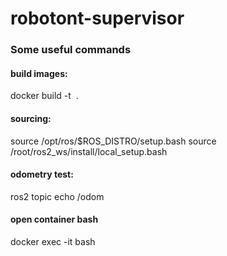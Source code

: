 # robotont-supervisor

### Some useful commands
#### build images:
docker build -t <image tag name> .
#### sourcing:
source /opt/ros/$ROS_DISTRO/setup.bash
source /root/ros2_ws/install/local_setup.bash
#### odometry test:
ros2 topic echo /odom
#### open container bash
docker exec -it <name> bash